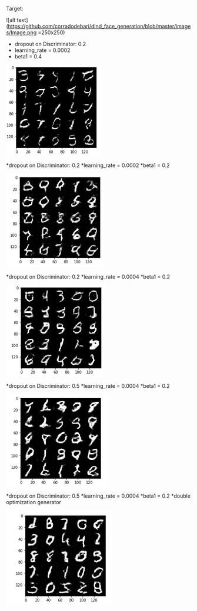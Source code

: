 
Target:

![alt text](https://github.com/corradodebari/dlnd_face_generation/blob/master/images/Image.png =250x250)

* dropout on Discriminator: 0.2
* learning_rate = 0.0002
* beta1 = 0.4

![alt text](https://github.com/corradodebari/dlnd_face_generation/blob/master/images/Image1.png)

*dropout on Discriminator: 0.2
*learning_rate = 0.0002
*beta1 = 0.2

![alt text](https://github.com/corradodebari/dlnd_face_generation/blob/master/images/Image2.png)

*dropout on Discriminator: 0.2
*learning_rate = 0.0004
*beta1 = 0.2

![alt text](https://github.com/corradodebari/dlnd_face_generation/blob/master/images/Image3.png)

*dropout on Discriminator: 0.5
*learning_rate = 0.0004
*beta1 = 0.2

![alt text](https://github.com/corradodebari/dlnd_face_generation/blob/master/images/Image4.png)

*dropout on Discriminator: 0.5
*learning_rate = 0.0004
*beta1 = 0.2
*double optimization generator

![alt text](https://github.com/corradodebari/dlnd_face_generation/blob/master/images/Image5.png)

